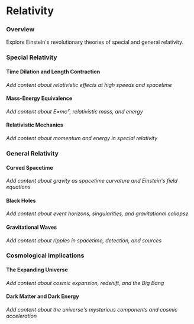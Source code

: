 # Relativity

### Overview

Explore Einstein's revolutionary theories of special and general relativity.

### Special Relativity

#### Time Dilation and Length Contraction
*Add content about relativistic effects at high speeds and spacetime*

#### Mass-Energy Equivalence
*Add content about E=mc², relativistic mass, and energy*

#### Relativistic Mechanics
*Add content about momentum and energy in special relativity*

### General Relativity

#### Curved Spacetime
*Add content about gravity as spacetime curvature and Einstein's field equations*

#### Black Holes
*Add content about event horizons, singularities, and gravitational collapse*

#### Gravitational Waves
*Add content about ripples in spacetime, detection, and sources*

### Cosmological Implications

#### The Expanding Universe
*Add content about cosmic expansion, redshift, and the Big Bang*

#### Dark Matter and Dark Energy
*Add content about the universe's mysterious components and cosmic acceleration*

